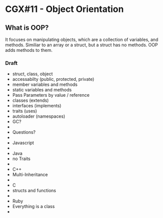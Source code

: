 # CGX#11 - Object Orientation

## What is OOP?

It focuses on manipulating objects,
which are a collection of variables, and methods.
Similiar to an array or a struct, but a struct has no methods.
OOP adds methods to them.


### Draft

 - struct, class, object
 - accessabilty (public, protected, private)
 - member variables and methods
 - static variables and methods
 - Pass Parameters by value / reference
 - classes (extends)
 - interfaces (implements)
 - traits (uses)
 - autoloader (namespaces)
 - GC?
 -
 - Questions?
 -
 - Javascript
 -
 - Java
 - no Traits
 -
 - C++
 - Multi-Inheritance
 -
 - C
 - structs and functions
 -
 - Ruby
 - Everything is a class
 -
